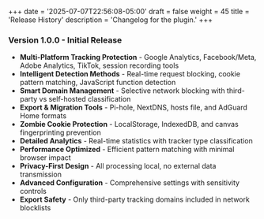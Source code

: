 +++
date = '2025-07-07T22:56:08-05:00'
draft = false
weight = 45
title = 'Release History'
description = 'Changelog for the plugin.'
+++

### Version 1.0.0 - Initial Release
- **Multi-Platform Tracking Protection** - Google Analytics, Facebook/Meta, Adobe Analytics, TikTok, session recording tools
- **Intelligent Detection Methods** - Real-time request blocking, cookie pattern matching, JavaScript function detection
- **Smart Domain Management** - Selective network blocking with third-party vs self-hosted classification
- **Export & Migration Tools** - Pi-hole, NextDNS, hosts file, and AdGuard Home formats
- **Zombie Cookie Protection** - LocalStorage, IndexedDB, and canvas fingerprinting prevention
- **Detailed Analytics** - Real-time statistics with tracker type classification
- **Performance Optimized** - Efficient pattern matching with minimal browser impact
- **Privacy-First Design** - All processing local, no external data transmission
- **Advanced Configuration** - Comprehensive settings with sensitivity controls
- **Export Safety** - Only third-party tracking domains included in network blocklists
